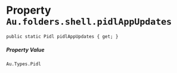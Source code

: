 # Property `Au.folders.shell.pidlAppUpdates`

```
public static Pidl pidlAppUpdates { get; }
```

##### Property Value

`Au.Types.Pidl`